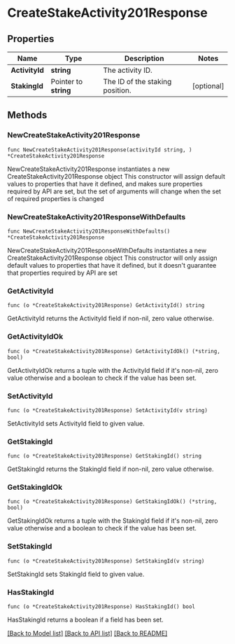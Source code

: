 # CreateStakeActivity201Response

## Properties

Name | Type | Description | Notes
------------ | ------------- | ------------- | -------------
**ActivityId** | **string** | The activity ID. | 
**StakingId** | Pointer to **string** | The ID of the staking position. | [optional] 

## Methods

### NewCreateStakeActivity201Response

`func NewCreateStakeActivity201Response(activityId string, ) *CreateStakeActivity201Response`

NewCreateStakeActivity201Response instantiates a new CreateStakeActivity201Response object
This constructor will assign default values to properties that have it defined,
and makes sure properties required by API are set, but the set of arguments
will change when the set of required properties is changed

### NewCreateStakeActivity201ResponseWithDefaults

`func NewCreateStakeActivity201ResponseWithDefaults() *CreateStakeActivity201Response`

NewCreateStakeActivity201ResponseWithDefaults instantiates a new CreateStakeActivity201Response object
This constructor will only assign default values to properties that have it defined,
but it doesn't guarantee that properties required by API are set

### GetActivityId

`func (o *CreateStakeActivity201Response) GetActivityId() string`

GetActivityId returns the ActivityId field if non-nil, zero value otherwise.

### GetActivityIdOk

`func (o *CreateStakeActivity201Response) GetActivityIdOk() (*string, bool)`

GetActivityIdOk returns a tuple with the ActivityId field if it's non-nil, zero value otherwise
and a boolean to check if the value has been set.

### SetActivityId

`func (o *CreateStakeActivity201Response) SetActivityId(v string)`

SetActivityId sets ActivityId field to given value.


### GetStakingId

`func (o *CreateStakeActivity201Response) GetStakingId() string`

GetStakingId returns the StakingId field if non-nil, zero value otherwise.

### GetStakingIdOk

`func (o *CreateStakeActivity201Response) GetStakingIdOk() (*string, bool)`

GetStakingIdOk returns a tuple with the StakingId field if it's non-nil, zero value otherwise
and a boolean to check if the value has been set.

### SetStakingId

`func (o *CreateStakeActivity201Response) SetStakingId(v string)`

SetStakingId sets StakingId field to given value.

### HasStakingId

`func (o *CreateStakeActivity201Response) HasStakingId() bool`

HasStakingId returns a boolean if a field has been set.


[[Back to Model list]](../README.md#documentation-for-models) [[Back to API list]](../README.md#documentation-for-api-endpoints) [[Back to README]](../README.md)


